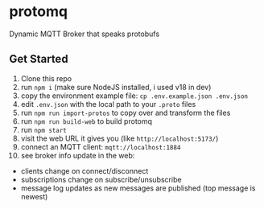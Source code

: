 # protomq
 Dynamic MQTT Broker that speaks protobufs

## Get Started

1. Clone this repo
2. run `npm i` (make sure NodeJS installed, i used v18 in dev)
3. copy the environment example file: `cp .env.example.json .env.json`
4. edit `.env.json` with the local path to your `.proto` files
5. run `npm run import-protos` to copy over and transform the files
6. run `npm run build-web` to build protomq
7. run `npm start`
8. visit the web URL it gives you (like `http://localhost:5173/`)
9. connect an MQTT client: `mqtt://localhost:1884`
10. see broker info update in the web:
  - clients change on connect/disconnect
  - subscriptions change on subscribe/unsubscribe
  - message log updates as new messages are published (top message is newest)
